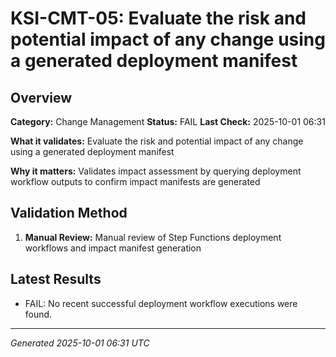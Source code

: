# KSI-CMT-05: Evaluate the risk and potential impact of any change using a generated deployment manifest

## Overview

**Category:** Change Management
**Status:** FAIL
**Last Check:** 2025-10-01 06:31

**What it validates:** Evaluate the risk and potential impact of any change using a generated deployment manifest

**Why it matters:** Validates impact assessment by querying deployment workflow outputs to confirm impact manifests are generated

## Validation Method

1. **Manual Review:** Manual review of Step Functions deployment workflows and impact manifest generation

## Latest Results

- FAIL: No recent successful deployment workflow executions were found.

---
*Generated 2025-10-01 06:31 UTC*